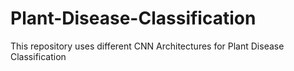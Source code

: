 # Plant-Disease-Classification
This repository uses different CNN Architectures for Plant Disease Classification
